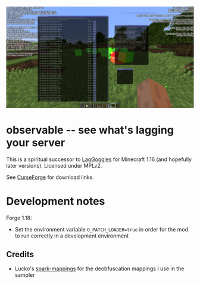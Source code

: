 ![](/screenshots/1.png)

# observable -- see what's lagging your server

This is a spiritual successor to [LagGoggles](https://www.curseforge.com/minecraft/mc-mods/laggoggles) for Minecraft 1.16 (and hopefully later versions). Licensed under MPLv2.

See [CurseForge](https://www.curseforge.com/minecraft/mc-mods/observable) for download links.

# Development notes

Forge 1.18:

- Set the environment variable `O_PATCH_LOADER=true` in order for the mod to run correctly in a development environment

## Credits

- Lucko's [spark-mappings](https://github.com/lucko/spark-mappings) for the deobfuscation mappings I use in the sampler
